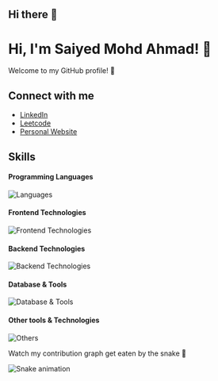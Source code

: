 ## Hi there 👋

# Hi, I'm Saiyed Mohd Ahmad! 👋

Welcome to my GitHub profile! 🌟

## Connect with me
- [LinkedIn](https://www.linkedin.com/in/saiyed-mohd-ahmad-93b583203/)
- [Leetcode](https://leetcode.com/u/sma280201/)
- [Personal Website](https://smxhmxd.github.io/Portfolio/)

## Skills

#### Programming Languages
![Languages](https://skillicons.dev/icons?i=c,cpp,js,java,php)

#### Frontend Technologies
![Frontend Technologies](https://skillicons.dev/icons?i=react,next,html,css,tailwind)

#### Backend Technologies
![Backend Technologies](https://skillicons.dev/icons?i=nodejs,express&perline=3)

#### Database & Tools
![Database & Tools](https://skillicons.dev/icons?i=mysql,mongodb,xampp)

#### Other tools & Technologies
![Others](https://skillicons.dev/icons?i=git,github,markdown,netlify,vercel,vscode)

Watch my contribution graph get eaten by the snake 🐍

![Snake animation](https://raw.githubusercontent.com/smxhmxd/smxhmxd/output/github-contribution-grid-snake-dark.svg)

